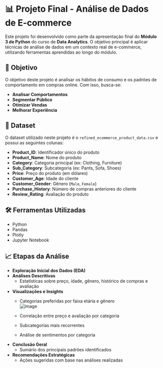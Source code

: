 # 📊 Projeto Final - Análise de Dados de E-commerce

Este projeto foi desenvolvido como parte da apresentação final do **Módulo 3 de Python** do curso de **Data Analytics**. O objetivo principal é aplicar técnicas de análise de dados em um contexto real de e-commerce, utilizando ferramentas aprendidas ao longo do módulo.

## 🧠 Objetivo

O objetivo deste projeto é analisar os hábitos de consumo e os padrões de comportamento em compras online. Com isso, busca-se:

- **Analisar Comportamentos**
- **Segmentar Público**
- **Otimizar Vendas**
- **Melhorar Experiência**

## 📁 Dataset

O dataset utilizado neste projeto é o `refined_ecommerce_product_data.csv` e possui as seguintes colunas:

- **Product_ID**: Identificador único do produto  
- **Product_Name**: Nome do produto  
- **Category**: Categoria principal (ex: Clothing, Furniture)  
- **Sub_Category**: Subcategoria (ex: Pants, Sofa, Shoes)  
- **Price**: Preço do produto (em dólares)  
- **Customer_Age**: Idade do cliente  
- **Customer_Gender**: Gênero (`Male`, `Female`)  
- **Purchase_History**: Número de compras anteriores do cliente  
- **Review_Rating**: Avaliação do produto  

## 🛠️ Ferramentas Utilizadas

- Python  
- Pandas  
- Plotly  
- Jupyter Notebook  

## 📈 Etapas da Análise

- **Exploração Inicial dos Dados (EDA)**
- **Análises Descritivas**
  - Estatísticas sobre preço, idade, gênero, histórico de compras e avaliação
- **Visualizações e Insights**
  - Categorias preferidas por faixa etária e gênero  
![image](https://github.com/user-attachments/assets/0437c359-bb29-4c28-ada1-e491075f00e3)

  - Correlação entre preço e avaliação por categoria  
  - Subcategorias mais recorrentes  
  - Análise de sentimentos por categoria
- **Conclusão Geral**
  - Sumário dos principais padrões identificados
- **Recomendações Estratégicas**
  - Ações sugeridas com base nas análises realizadas
